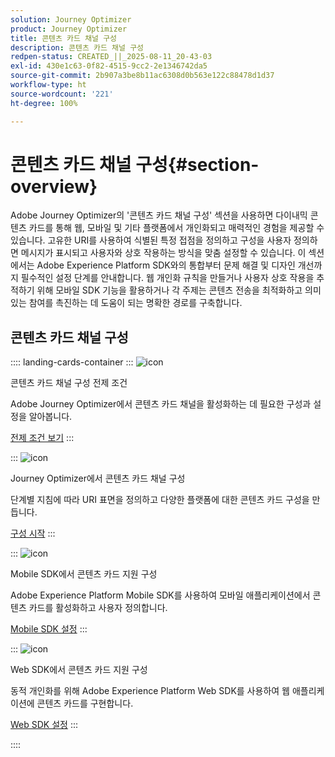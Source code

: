 ```yaml
---
solution: Journey Optimizer
product: Journey Optimizer
title: 콘텐츠 카드 채널 구성
description: 콘텐츠 카드 채널 구성
redpen-status: CREATED_||_2025-08-11_20-43-03
exl-id: 430e1c63-0f82-4515-9cc2-2e1346742da5
source-git-commit: 2b907a3be8b11ac6308d0b563e122c88478d1d37
workflow-type: ht
source-wordcount: '221'
ht-degree: 100%

---
```


# 콘텐츠 카드 채널 구성{#section-overview}

Adobe Journey Optimizer의 &#39;콘텐츠 카드 채널 구성&#39; 섹션을 사용하면 다이내믹 콘텐츠 카드를 통해 웹, 모바일 및 기타 플랫폼에서 개인화되고 매력적인 경험을 제공할 수 있습니다. 고유한 URI를 사용하여 식별된 특정 접점을 정의하고 구성을 사용자 정의하면 메시지가 표시되고 사용자와 상호 작용하는 방식을 맞춤 설정할 수 있습니다. 이 섹션에서는 Adobe Experience Platform SDK와의 통합부터 문제 해결 및 디자인 개선까지 필수적인 설정 단계를 안내합니다. 웹 개인화 규칙을 만들거나 사용자 상호 작용을 추적하기 위해 모바일 SDK 기능을 활용하거나 각 주제는 콘텐츠 전송을 최적화하고 의미 있는 참여를 촉진하는 데 도움이 되는 명확한 경로를 구축합니다.

## 콘텐츠 카드 채널 구성

:::: landing-cards-container
:::
![icon](https://cdn.experienceleague.adobe.com/icons/gear.svg)

콘텐츠 카드 채널 구성 전제 조건

Adobe Journey Optimizer에서 콘텐츠 카드 채널을 활성화하는 데 필요한 구성과 설정을 알아봅니다.

[전제 조건 보기](../using/content-card/content-card-configuration-prereq.md)
:::

:::
![icon](https://cdn.experienceleague.adobe.com/icons/circle-play.svg)

Journey Optimizer에서 콘텐츠 카드 채널 구성

단계별 지침에 따라 URI 표면을 정의하고 다양한 플랫폼에 대한 콘텐츠 카드 구성을 만듭니다.

[구성 시작](../using/content-card/content-card-configuration.md)
:::

:::
![icon](https://cdn.experienceleague.adobe.com/icons/code-branch.svg)

Mobile SDK에서 콘텐츠 카드 지원 구성

Adobe Experience Platform Mobile SDK를 사용하여 모바일 애플리케이션에서 콘텐츠 카드를 활성화하고 사용자 정의합니다.

[Mobile SDK 설정](../using/content-card/content-card-lp.md)
:::

:::
![icon](https://cdn.experienceleague.adobe.com/icons/code-branch.svg)

Web SDK에서 콘텐츠 카드 지원 구성

동적 개인화를 위해 Adobe Experience Platform Web SDK를 사용하여 웹 애플리케이션에 콘텐츠 카드를 구현합니다.

[Web SDK 설정](../using/content-card/content-card-configuration-sdk.md)
:::

::::
